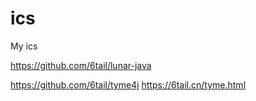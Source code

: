 # ics
My ics


https://github.com/6tail/lunar-java


https://github.com/6tail/tyme4j
https://6tail.cn/tyme.html
